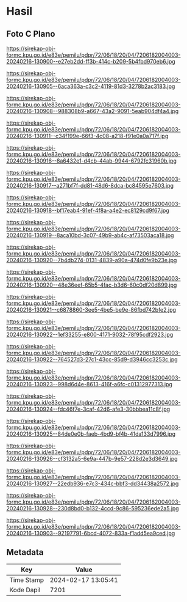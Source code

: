 # Hasil

## Foto C Plano

https://sirekap-obj-formc.kpu.go.id/e83e/pemilu/pdpr/72/06/18/20/04/7206182004003-20240216-130900--e27eb2dd-ff3b-414c-b209-5b4fbd970eb6.jpg

https://sirekap-obj-formc.kpu.go.id/e83e/pemilu/pdpr/72/06/18/20/04/7206182004003-20240216-130905--6aca363a-c3c2-4119-81d3-3278b2ac3183.jpg

https://sirekap-obj-formc.kpu.go.id/e83e/pemilu/pdpr/72/06/18/20/04/7206182004003-20240216-130908--988308b9-a667-43a2-9091-5eab904df4a4.jpg

https://sirekap-obj-formc.kpu.go.id/e83e/pemilu/pdpr/72/06/18/20/04/7206182004003-20240216-130911--c34f199e-66f3-4c08-a218-f91e0a0a717f.jpg

https://sirekap-obj-formc.kpu.go.id/e83e/pemilu/pdpr/72/06/18/20/04/7206182004003-20240216-130916--8a6432e1-d4cb-44ab-9944-6792fc31960b.jpg

https://sirekap-obj-formc.kpu.go.id/e83e/pemilu/pdpr/72/06/18/20/04/7206182004003-20240216-130917--a271bf7f-dd81-48d6-8dca-bc84595e7603.jpg

https://sirekap-obj-formc.kpu.go.id/e83e/pemilu/pdpr/72/06/18/20/04/7206182004003-20240216-130918--bf17eab4-91ef-4f8a-a4e2-ec8129cd9f67.jpg

https://sirekap-obj-formc.kpu.go.id/e83e/pemilu/pdpr/72/06/18/20/04/7206182004003-20240216-130919--8aca10bd-3c07-49b9-ab4c-af73503aca18.jpg

https://sirekap-obj-formc.kpu.go.id/e83e/pemilu/pdpr/72/06/18/20/04/7206182004003-20240216-130920--7b4db274-0131-4839-a90a-474d0fe9b23e.jpg

https://sirekap-obj-formc.kpu.go.id/e83e/pemilu/pdpr/72/06/18/20/04/7206182004003-20240216-130920--48e36eef-65b5-4fac-b3d6-60c0df20d899.jpg

https://sirekap-obj-formc.kpu.go.id/e83e/pemilu/pdpr/72/06/18/20/04/7206182004003-20240216-130921--c6878860-3ee5-4be5-be9e-86fbd742bfe2.jpg

https://sirekap-obj-formc.kpu.go.id/e83e/pemilu/pdpr/72/06/18/20/04/7206182004003-20240216-130922--1ef33255-e800-4171-9032-78f95cdf2923.jpg

https://sirekap-obj-formc.kpu.go.id/e83e/pemilu/pdpr/72/06/18/20/04/7206182004003-20240216-130922--764527d3-27c1-43cc-85d9-d3946cc3253c.jpg

https://sirekap-obj-formc.kpu.go.id/e83e/pemilu/pdpr/72/06/18/20/04/7206182004003-20240216-130923--998d6d4e-8613-416f-a6fc-c01312977313.jpg

https://sirekap-obj-formc.kpu.go.id/e83e/pemilu/pdpr/72/06/18/20/04/7206182004003-20240216-130924--fdc46f7e-3caf-42d6-afe3-30bbbea11c8f.jpg

https://sirekap-obj-formc.kpu.go.id/e83e/pemilu/pdpr/72/06/18/20/04/7206182004003-20240216-130925--84de0e0b-faeb-4bd9-bf4b-41da133d7996.jpg

https://sirekap-obj-formc.kpu.go.id/e83e/pemilu/pdpr/72/06/18/20/04/7206182004003-20240216-130926--cf3132a5-6e9a-447b-9e57-228d2e3d3649.jpg

https://sirekap-obj-formc.kpu.go.id/e83e/pemilu/pdpr/72/06/18/20/04/7206182004003-20240216-130927--22edb936-e7c3-434c-bbf3-dd34438a2572.jpg

https://sirekap-obj-formc.kpu.go.id/e83e/pemilu/pdpr/72/06/18/20/04/7206182004003-20240216-130928--230d8bd0-b132-4ccd-9c86-595236ede2a5.jpg

https://sirekap-obj-formc.kpu.go.id/e83e/pemilu/pdpr/72/06/18/20/04/7206182004003-20240216-130903--92197791-6bcd-4072-833a-f1add5ea9ced.jpg


## Metadata

| Key        | Value               |
| ---------- | ------------------- |
| Time Stamp | 2024-02-17 13:05:41 |
| Kode Dapil | 7201                |



